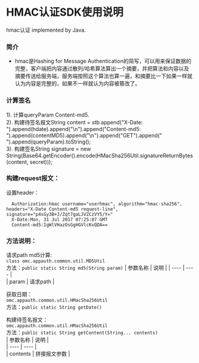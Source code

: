 # HMAC认证SDK使用说明

hmac认证 implemented by Java.

### 简介  
* hmac是Hashing for Message Authentication的简写，可以用来保证数据的完整，客户端把内容通过散列/哈希算法算出一个摘要，并把算法和内容以及摘要传送给服务端，服务端按照这个算法也算一遍，和摘要比一下如果一样就认为内容是完整的，如果不一样就认为内容被篡改了。

### 计算签名
1). 计算queryParam Content-md5.  
2). 构建待签名报文String content = stb.append("X-Date: ").append(hdate).append("\n").append("Content-md5: ").append(contentMD5).append("\n").append("GET").append(" ").append(queryParam).toString();  
3). 构建签名String signature = new String(Base64.getEncoder().encode(HMacSha256Util.signatureReturnBytes(content, secret)));

### 构建request报文：
设置header：  

```   
  Authorization:hmac username="userhmac", algorithm="hmac-sha256", headers="X-Date Content-md5 request-line", signature="p4sGy3B+J/Zqt7gaLJVZCzVY5/Y="
  X-Date:Mon, 31 Jul 2017 07:25:07 GMT
  Content-md5:IgWlVHazOsGgHGVlcKvQDA==
```
### 方法说明：
请求path md5计算:  
`class omc.appauth.common.util.MD5Util`  
方法：`public static String md5(String param)`
|  参数名称  | 说明  |
|  ----  | ----  |  
| param  | 请求path |   

获取日期：  
`omc.appauth.common.util.HMacSha256Util`   
方法：`public static String getDate()`  
  
构建待签名报文：  
`omc.appauth.common.util.HMacSha256Util`  
方法：`public static String getContent(String... contents)`  
|  参数名称  | 说明  |  
|  ----  | ----  |  
| contents  | 拼接报文参数 | 